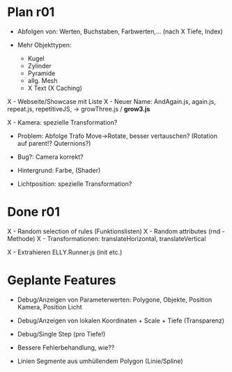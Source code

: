 Plan r01
========
- Abfolgen von: Werten, Buchstaben, Farbwerten,... (nach  X Tiefe, Index)

- Mehr Objekttypen: 
  - Kugel
  - Zylinder
  - Pyramide
  - allg. Mesh
  - X Text (X Caching)

X - Webseite/Showcase mit Liste
X - Neuer Name: AndAgain.js, again.js, repeat.js, repetitiveJS, -> growThree.js / ****grow3.js****

X - Kamera: spezielle Transformation?

- Problem: Abfolge Trafo Move->Rotate, besser vertauschen? (Rotation auf parent!? Quternions?)
- Bug?: Camera korrekt?

- Hintergrund: Farbe, (Shader)
- Lichtposition: spezielle Transformation?


Done r01
========
X - Random selection of rules (Funktionslisten)
X - Random attributes (rnd - Methode)
X - Transformationen: translateHorizontal, translateVertical

X - Extrahieren ELLY.Runner.js (init etc.)


Geplante Features
=================
- Debug/Anzeigen von Parameterwerten: Polygone, Objekte, Position Kamera, Position Licht
- Debug/Anzeigen von lokalen Koordinaten + Scale + Tiefe (Transparenz)
- Debug/Single Step (pro Tiefe!)

- Bessere Fehlerbehandlung, wie??
- Linien Segmente aus umhüllendem Polygon (Linie/Spline)